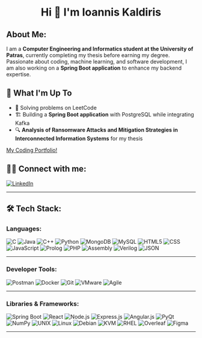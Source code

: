 <h1 align="center"> Hi 👋 I'm Ioannis Kaldiris </h1>

## About Me:
I am a **Computer Engineering and Informatics student at the University of Patras**, currently completing my thesis before earning my degree. Passionate about coding, machine learning, and software development, I am also working on a **Spring Boot application** to enhance my backend expertise.


## 🚀 What I'm Up To
- 🧩 Solving problems on LeetCode
- 🏗️ Building a **Spring Boot application** with PostgreSQL while integrating Kafka
- 🔍 **Analysis of Ransomware Attacks and Mitigation Strategies in Interconnected Information Systems** for my thesis

[My Coding Portfolio!](https://github.com/IoannisKaldiris?tab=repositories)


## 👨‍💻 Connect with me:
[![LinkedIn](https://img.shields.io/badge/-LinkedIn-blue?style=flat&logo=linkedin)](https://www.linkedin.com/in/ioannis-kaldiris-9b461227a/)

---

## 🛠 Tech Stack:
### **Languages:**
![C](https://img.shields.io/badge/-C-00599C?style=flat&logo=c)
![Java](https://img.shields.io/badge/-Java-007396?style=flat&logo=java)
![C++](https://img.shields.io/badge/-C++-00599C?style=flat&logo=c%2B%2B)
![Python](https://img.shields.io/badge/-Python-3776AB?style=flat&logo=python)
![MongoDB](https://img.shields.io/badge/-MongoDB-47A248?style=flat&logo=mongodb)
![MySQL](https://img.shields.io/badge/-MySQL-4479A1?style=flat&logo=mysql)
![HTML5](https://img.shields.io/badge/-HTML5-E34F26?style=flat&logo=html5)
![CSS](https://img.shields.io/badge/-CSS3-1572B6?style=flat&logo=css3)
![JavaScript](https://img.shields.io/badge/-JavaScript-F7DF1E?style=flat&logo=javascript&logoColor=black)
![Prolog](https://img.shields.io/badge/-Prolog-red?style=flat)
![PHP](https://img.shields.io/badge/-PHP-777BB4?style=flat&logo=php)
![Assembly](https://img.shields.io/badge/-Assembly-gray?style=flat)
![Verilog](https://img.shields.io/badge/-Verilog-darkred?style=flat)
![JSON](https://img.shields.io/badge/-JSON-000000?style=flat&logo=json)

---

### **Developer Tools:**
![Postman](https://img.shields.io/badge/Postman-FF6C37?style=flat&logo=postman&logoColor=white)
![Docker](https://img.shields.io/badge/-Docker-2496ED?style=flat&logo=docker)
![Git](https://img.shields.io/badge/-Git-F05032?style=flat&logo=git)
![VMware](https://img.shields.io/badge/-VMware-607078?style=flat&logo=vmware)
![Agile](https://img.shields.io/badge/-Agile-blue?style=flat)

---

### **Libraries & Frameworks:**
![Spring Boot](https://img.shields.io/badge/-Spring_Boot-6DB33F?style=flat&logo=spring-boot)
![React](https://img.shields.io/badge/-React-61DAFB?style=flat&logo=react)
![Node.js](https://img.shields.io/badge/-Node.js-339933?style=flat&logo=node.js)
![Express.js](https://img.shields.io/badge/-Express.js-000000?style=flat&logo=express)
![Angular.js](https://img.shields.io/badge/-Angular.js-DD0031?style=flat&logo=angular)
![PyQt](https://img.shields.io/badge/-PyQt-41CD52?style=flat)
![NumPy](https://img.shields.io/badge/-NumPy-013243?style=flat&logo=numpy)
![UNIX](https://img.shields.io/badge/-UNIX-000000?style=flat)
![Linux](https://img.shields.io/badge/-Linux-FCC624?style=flat&logo=linux)
![Debian](https://img.shields.io/badge/-Debian-A81D33?style=flat&logo=debian)
![KVM](https://img.shields.io/badge/-KVM-660066?style=flat)
![RHEL](https://img.shields.io/badge/-RHEL-EE0000?style=flat&logo=redhat)
![Overleaf](https://img.shields.io/badge/-Overleaf-47A141?style=flat&logo=overleaf)
![Figma](https://img.shields.io/badge/-Figma-F24E1E?style=flat&logo=figma)

---


